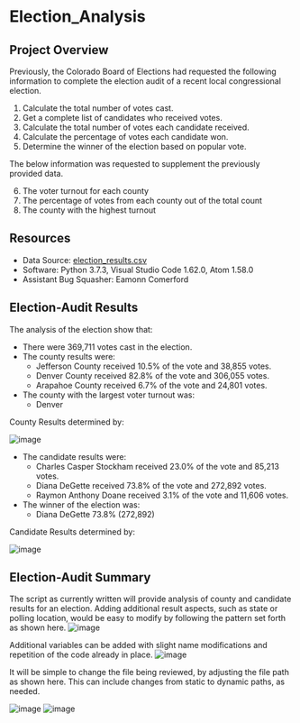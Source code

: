 # Election_Analysis

## Project Overview
Previously, the Colorado Board of Elections had requested the following information to complete the election audit of a recent local congressional election.

1. Calculate the total number of votes cast.
2. Get a complete list of candidates who received votes.
3. Calculate the total number of votes each candidate received.
4. Calculate the percentage of votes each candidate won.
5. Determine the winner of the election based on popular vote.

The below information was requested to supplement the previously provided data. 

6. The voter turnout for each county
7. The percentage of votes from each county out of the total count
8. The county with the highest turnout


## Resources

- Data Source: [election_results.csv](https://github.com/HopkinsKV/Election_Analysis/blob/main/Resources/election_results.csv)
- Software: Python 3.7.3, Visual Studio Code 1.62.0, Atom 1.58.0
- Assistant Bug Squasher: Eamonn Comerford

## Election-Audit Results
The analysis of the election show that:
- There were 369,711 votes cast in the election.
- The county results were:
  -  Jefferson County received 10.5% of the vote and 38,855 votes.
  -  Denver County received 82.8% of the vote and 306,055 votes.
  -  Arapahoe County received 6.7% of the vote and 24,801 votes.
- The county with the largest voter turnout was:
   - Denver
   
County Results determined by:

![image](https://user-images.githubusercontent.com/91762315/140793609-a9fa3757-3f67-40d0-a0d3-f0007366d2f4.png)

- The candidate results were:
  - Charles Casper Stockham received 23.0% of the vote and 85,213 votes.
  - Diana DeGette received 73.8% of the vote and 272,892 votes.
  - Raymon Anthony Doane received 3.1% of the vote and 11,606 votes.
- The winner of the election was:
  - Diana DeGette 73.8% (272,892)

Candidate Results determined by:

![image](https://user-images.githubusercontent.com/91762315/140792047-b31068c9-d788-456a-bf6c-d42854a3b796.png)



## Election-Audit Summary
The script as currently written will provide analysis of county and candidate results for an election. Adding additional result aspects, such as state or polling location, would be easy to modify by following the pattern set forth as shown here. 
![image](https://user-images.githubusercontent.com/91762315/140790657-0bf26053-e5b6-49f5-a821-debc75a4ea33.png)

Additional variables can be added with slight name modifications and repetition of the code already in place.
![image](https://user-images.githubusercontent.com/91762315/140791076-1080d8a1-ab71-42a7-9c0b-a669989377b5.png)


It will be simple to change the file being reviewed, by adjusting the file path as shown here. This can include changes from static to dynamic paths, as needed.

![image](https://user-images.githubusercontent.com/91762315/140793140-81d072ee-3ae2-427d-8588-a79a81d3f940.png)
![image](https://user-images.githubusercontent.com/91762315/140793307-159dfd0b-299d-4dc6-aac7-0de72428fb4e.png)



